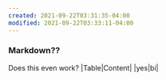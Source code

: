 ```yaml
---
created: 2021-09-22T03:31:35-04:00
modified: 2021-09-22T03:33:11-04:00
---
```


### Markdown??
Does this even work?
|Table|Content|
|yes|bi|
